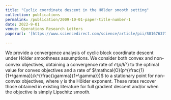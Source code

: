 ```yaml
---
title: "Cyclic coordinate descent in the Hölder smooth setting"
collection: publications
permalink: /publication/2009-10-01-paper-title-number-1
date: 2022-9-01
venue: Operations Research Letters
paperurl: '[https://www.sciencedirect.com/science/article/pii/S0167637722000712]'

---
```


We provide a convergence analysis of cyclic block coordinate descent under Hölder smoothness assumptions. We consider both convex and non-convex objectives, obtaining a convergence rate of $\mathcal{O}(p/k^\gamma)$ to the optimal value for convex objectives and a rate of $\mathcal{O}(p^{\frac{1}{1+\gamma}}/k^{\frac{\gamma}{1+\gamma}})$ to a stationary point for non-convex objectives, where $\gamma$ is the Hölder exponent. These rates recover those obtained in existing literature for full gradient descent and/or when the objective is simply Lipschitz smooth.

